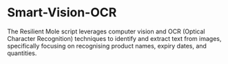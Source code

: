 # Smart-Vision-OCR
The Resilient Mole script leverages computer vision and OCR (Optical Character Recognition) techniques to identify and extract text from images, specifically focusing on recognising product names, expiry dates, and quantities.
